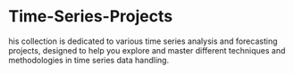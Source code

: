 # Time-Series-Projects
his collection is dedicated to various time series analysis and forecasting projects, designed to help you explore and master different techniques and methodologies in time series data handling.
